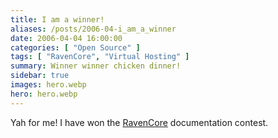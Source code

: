 ```yaml
---
title: I am a winner!
aliases: /posts/2006-04-i_am_a_winner
date: 2006-04-04 16:00:00
categories: [ "Open Source" ]
tags: [ "RavenCore", "Virtual Hosting" ]
summary: Winner winner chicken dinner!
sidebar: true
images: hero.webp
hero: hero.webp
---
```


Yah for me! I have won the [RavenCore](http://sourceforge.net/projects/ravencore/)
documentation contest.

